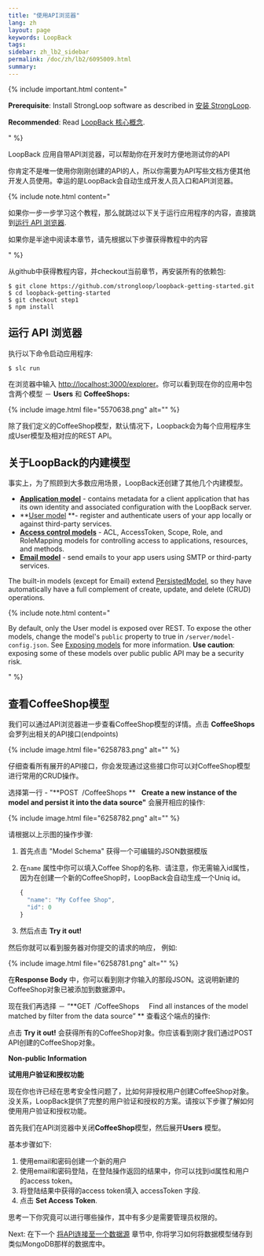 ```yaml
---
title: "使用API浏览器"
lang: zh
layout: page
keywords: LoopBack
tags:
sidebar: zh_lb2_sidebar
permalink: /doc/zh/lb2/6095009.html
summary:
---
```


{% include important.html content="

**Prerequisite**: Install StrongLoop software as described in [安装 StrongLoop](https://docs.strongloop.com/pages/viewpage.action?pageId=6095101).

**Recommended**: Read [LoopBack 核心概念](https://docs.strongloop.com/pages/viewpage.action?pageId=6095111).

" %}

LoopBack 应用自带API浏览器，可以帮助你在开发时方便地测试你的API

你肯定不是唯一使用你刚刚创建的API的人，所以你需要为API写些文档方便其他开发人员使用。幸运的是LoopBack会自动生成开发人员入口和API浏览器。

{% include note.html content="

如果你一步一步学习这个教程，那么就跳过以下关于运行应用程序的内容，直接跳到[运行 API 浏览器](/doc/{{page.lang}}/lb2/6095009.html).

如果你是半途中阅读本章节，请先根据以下步骤获得教程中的内容

" %}

从github中获得教程内容，并checkout当前章节，再安装所有的依赖包:

```
$ git clone https://github.com/strongloop/loopback-getting-started.git
$ cd loopback-getting-started
$ git checkout step1
$ npm install
```

## 运行 API 浏览器

执行以下命令启动应用程序:

`$ slc run`

在浏览器中输入 [http://localhost:3000/explorer](http://localhost:3000/explorer)。你可以看到现在你的应用中包含两个模型 － **Users** 和 **CoffeeShops:** 

{% include image.html file="5570638.png" alt="" %}

除了我们定义的CoffeeShop模型，默认情况下，Loopback会为每个应用程序生成User模型及相对应的REST API。

## 关于LoopBack的内建模型

事实上，为了照顾到大多数应用场景，LoopBack还创建了其他几个内建模型。

*   **[Application model](/doc/{{page.lang}}/lb2/Using-built-in-models.html)** - contains metadata for a client application that has its own identity and associated configuration with the LoopBack server.
*   **[User model](/doc/{{page.lang}}/lb2/Using-built-in-models.html) **- register and authenticate users of your app locally or against third-party services.
*   **[Access control models](/doc/{{page.lang}}/lb2/Using-built-in-models.html)** - ACL, AccessToken, Scope, Role, and RoleMapping models for controlling access to applications, resources, and methods.
*   **[Email model](/doc/{{page.lang}}/lb2/Using-built-in-models.html)** - send emails to your app users using SMTP or third-party services.

The built-in models (except for Email) extend [PersistedModel](http://apidocs.strongloop.com/loopback/#persistedmodel), so they have automatically have a full complement of create, update, and delete (CRUD) operations.

{% include note.html content="

By default, only the User model is exposed over REST. To expose the other models, change the model's `public` property to true in `/server/model-config.json`. See [Exposing models](https://docs.strongloop.com/display/zh/Exposing+models+over+REST#ExposingmodelsoverREST-Exposingmodels) for more information. **Use caution**: exposing some of these models over public public API may be a security risk.

" %}

## 查看CoffeeShop模型

我们可以通过API浏览器进一步查看CoffeeShop模型的详情。点击 **CoffeeShops** 会罗列出相关的API接口(endpoints)

{% include image.html file="6258783.png" alt="" %}

仔细查看所有展开的API接口，你会发现通过这些接口你可以对CoffeeShop模型进行常用的CRUD操作。

选择第一行 - "**POST  /CoffeeShops **   **Create a new instance of the model and persist it into the data source"** 会展开相应的操作:

{% include image.html file="6258782.png" alt="" %}

请根据以上示图的操作步骤:

1.  首先点击 "Model Schema" 获得一个可编辑的JSON数据模版
2.  在`name` 属性中你可以填入Coffee Shop的名称.  请注意，你无需输入id属性，因为在创建一个新的CoffeeShop时，LoopBack会自动生成一个Uniq id。 

    ```js
    {
      "name": "My Coffee Shop",
      "id": 0
    }
    ```

3.  然后点击 **Try it out!**

然后你就可以看到服务器对你提交的请求的响应， 例如:

{% include image.html file="6258781.png" alt="" %}

在**Response Body** 中，你可以看到刚才你输入的那段JSON。这说明新建的CoffeeShop对象已被添加到数据源中。

现在我们再选择 － “**GET  /CoffeeShops     Find all instances of the model matched by filter from the data source” ** 查看这个端点的操作:

点击 **Try it out!** 会获得所有的CoffeeShop对象。你应该看到刚才我们通过POST API创建的CoffeeShop对象。

<div class="sl-hidden"><strong>Non-public Information</strong><br>
  <p><strong>试用<span>用户验证和授权</span>功能</strong></p>
  <p>现在你也许已经在思考安全性问题了，比如何非授权用户创建CoffeeShop对象。没关系，LoopBack提供了完整的用户验证和授权的方案。请按以下步骤了解如何使用<span>用户验证和授权功能。</span></p>
  <p>首先<span>我们</span>在API浏览器中关闭<strong>CoffeeShop</strong>模型，然后展开<strong>Users</strong>&nbsp;模型。</p>
  <p>基本步骤如下:</p>
  <ol>
    <li>使用email和密码创建一个新的用户</li>
    <li>使用<span>email和密码登陆，在登陆操作返回的结果中，你可以找到id属性和用户的access token。</span></li>
    <li>将登陆结果中获得的access token填入 accessToken 字段.</li>
    <li>点击&nbsp;<strong>Set Access Token</strong>.</li>
  </ol>
  <p>思考一下你究竟可以进行哪些操作，其中有多少是需要管理员权限的。</p>
</div>

Next: 在下一个 [将API连接至一个数据源](/doc/{{page.lang}}/lb2/6095008.html) 章节中, 你将学习如何将数据模型储存到类似MongoDB那样的数据库中。
